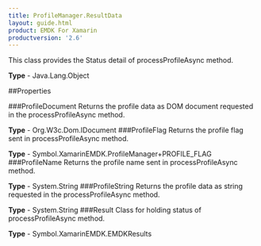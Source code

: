 ```yaml
---
title: ProfileManager.ResultData
layout: guide.html
product: EMDK For Xamarin 
productversion: '2.6' 
---
```

This class provides the Status detail of processProfileAsync method.

**Type** - Java.Lang.Object

##Properties

###ProfileDocument
Returns the profile data as DOM document requested in the processProfileAsync method.

**Type** - Org.W3c.Dom.IDocument
###ProfileFlag
Returns the profile flag sent in processProfileAsync method.

**Type** - Symbol.XamarinEMDK.ProfileManager+PROFILE_FLAG
###ProfileName
Returns the profile name sent in processProfileAsync method.

**Type** - System.String
###ProfileString
Returns the profile data as string requested in the processProfileAsync method.

**Type** - System.String
###Result
Class for holding status of processProfileAsync method.

**Type** - Symbol.XamarinEMDK.EMDKResults

